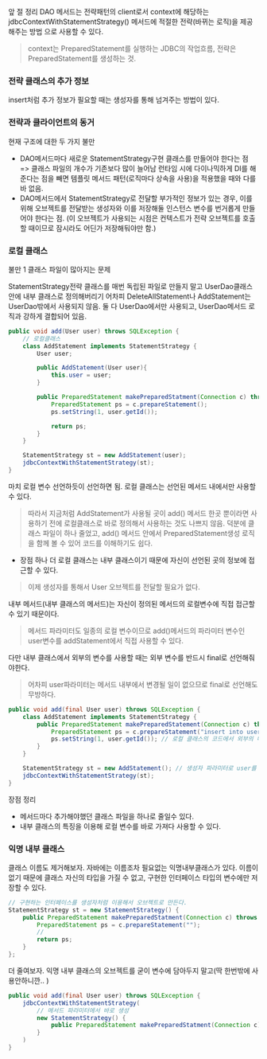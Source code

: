 앞 절 정리
DAO 메서드는
전략패턴의 client로서 context에 해당하는 jdbcContextWithStatementStrategy() 메서드에 적절한 전략(바뀌는 로직)을 제공해주는 방법
으로 사용할 수 있다.
> context는 PreparedStatement를 실행하는 JDBC의 작업흐름, 전략은 PreparedStatement를 생성하는 것.

### 전략 클래스의 추가 정보
insert처럼 추가 정보가 필요할 때는 생성자를 통해 넘겨주는 방법이 있다.

### 전략과 클라이언트의 동거
현재 구조에 대한 두 가지 불만
- DAO메서드마다 새로운 StatementStrategy구현 클래스를 만들어야 한다는 점
  => 클래스 파일의 개수가 기존보다 많이 늘어남
  런타임 시에 다이나믹하게 DI를 해준다는 점을 빼면 템플릿 메서드 패턴(로직마다 상속을 사용)을 적용했을 때와 다를바 없음.
- DAO메서드에서 StatementStrategy로 전달할 부가적인 정보가 있는 경우, 이를 위해 오브젝트를 전달받는 생성자와 이를 저장해둘 인스턴스 변수를 번거롭게 만들어야 한다는 점.
(이 오브젝트가 사용되는 시점은 컨텍스트가 전략 오브젝트를 호출할 때이므로 잠시라도 어딘가 저장해둬야만 함.)

### 로컬 클래스
불만 1
클래스 파일이 많아지는 문제

StatementStrategy전략 클래스를 매번 독립된 파일로 만들지 말고 UserDao클래스안에 내부 클래스로 정의해버리기
어차피 DeleteAllStatement나 AddStatement는 UserDao밖에서 사용되지 않음.
둘 다 UserDao에서만 사용되고, UserDao메서드 로직과 강하게 결합되어 있음.
```java
public void add(User user) throws SQLException {
    // 로컬클래스
    class AddStatement implements StatementStrategy {
        User user;

        public AddStatement(User user){
            this.user = user;
        }

        public PreparedStatement makePreparedStatment(Connection c) throws SQLException {
            PreparedStatement ps = c.prepareStatement();
            ps.setString(1, user.getId());

            return ps;
        }
    }

    StatementStrategy st = new AddStatement(user);
    jdbcContextWithStatementStrategy(st);
}
```
마치 로컬 변수 선언하듯이 선언하면 됨.
로컬 클래스는 선언된 메서드 내에서만 사용할 수 있다.
> 따라서 지금처럼 AddStatement가 사용될 곳이 add() 메서드 한곳 뿐이라면 사용하기 전에 로컬클래스로 바로 정의해서 사용하는 것도 나쁘지 않음.
> 덕분에 클래스 파일이 하나 줄었고, add() 메서드 안에서 PreparedStatement생성 로직을 함께 볼 수 있어 코드를 이해하기도 쉽다.

+ 장점 하나 더
로컬 클래스는 내부 클래스이기 때문에 자신이 선언된 곳의 정보에 접근할 수 있다.
> 이제 생성자를 통해서 User 오브젝트를 전달할 필요가 없다.

내부 메서드(내부 클래스의 메서드)는 자신이 정의된 메서드의 로컬변수에 직접 접근할 수 있기 때문이다.
> 메서드 파라미터도 일종의 로컬 변수이므로 add()메서드의 파라미터 변수인 user변수를 addStatement에서 직접 사용할 수 있다.

다만 내부 클래스에서 외부의 변수를 사용할 때는 외부 변수를 반드시 final로 선언해줘야한다.
> 어차피 user파라미터는 메서드 내부에서 변경될 일이 없으므로 final로 선언해도 무방하다.

```java
public void add(final User user) throws SQLException {
    class AddStatement implements StatementStrategy {
        public PreparedStatement makePreparedStatement(Connection c) throws SQLException {
            PreparedStatement ps = c.prepareStatement("insert into users(id,name,password) values (?,?,?)");
            ps.setString(1, user.getId()); // 로컬 클래스의 코드에서 외부의 메서드 로컬 변수에 직접 접근하고 있다.
        }
    }

    StatementStrategy st = new AddStatement(); // 생성자 파라미터로 user를 전달하지 않아도 된다.
    jdbcContextWithStatementStrategy(st);
}
```
장점 정리
- 메서드마다 추가해야했던 클래스 파일을 하나로 줄일수 있다.
- 내부 클래스의 특징을 이용해 로컬 변수를 바로 가져다 사용할 수 있다.

### 익명 내부 클래스
클래스 이름도 제거해보자.
자바에는 이름조차 필요없는 익명내부클래스가 있다.
이름이 없기 때문에 클래스 자신의 타입을 가질 수 없고,
구현한 인터페이스 타입의 변수에만 저장할 수 있다.

```java
// 구현하는 인터페이스를 생성자처럼 이용해서 오브젝트로 만든다.
StatementStrategy st = new StatementStrategy() {
    public PreparedStatement makePreparedStatment(Connection c) throws SQLException{
        PreparedStatement ps = c.prepareStatement("");
        //
        return ps;
    }
};
```
더 줄여보자.
익명 내부 클래스의 오브젝트를 굳이 변수에 담아두지 말고(딱 한번밖에 사용안하니깐.. )
```java
public void add(final User user) throws SQLException {
    jdbcContextWithStatementStrategy(
        // 메서드 파라미터에서 바로 생성
        new StatementStrategy() {
            public PreparedStatement makePreparedStatment(Connection c)
        }
    )
}
```
